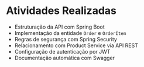 # Atividades Realizadas

- Estruturação da API com Spring Boot
- Implementação da entidade `Order` e `OrderItem`
- Regras de segurança com Spring Security
- Relacionamento com Product Service via API REST
- Configuração de autenticação por JWT
- Documentação automática com Swagger
